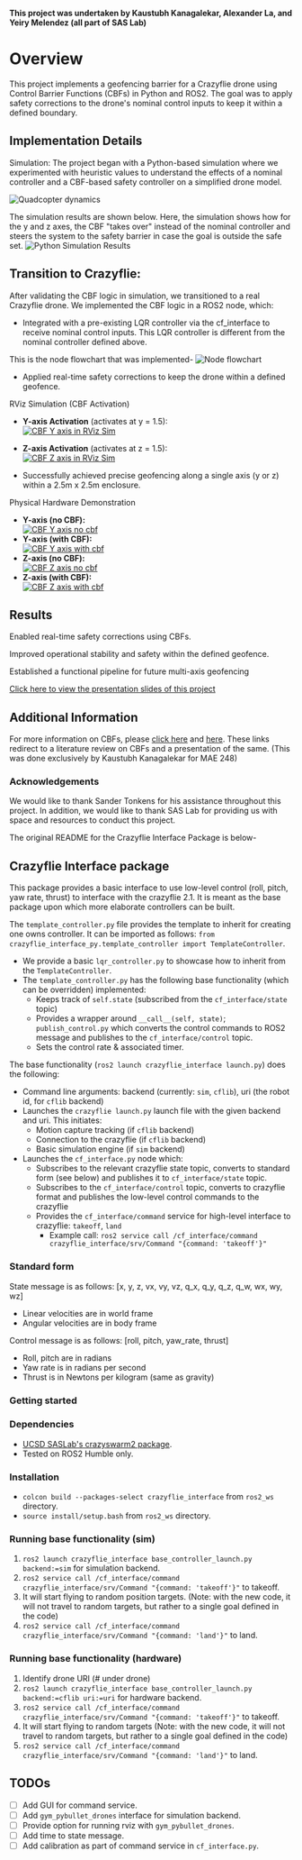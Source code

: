 
**This project was undertaken by Kaustubh Kanagalekar, Alexander La, and Yeiry Melendez (all part of SAS Lab)**
# Overview
This project implements a geofencing barrier for a Crazyflie drone using Control Barrier Functions (CBFs) in Python and ROS2. The goal was to apply safety corrections to the drone's nominal control inputs to keep it within a defined boundary.

## Implementation Details
Simulation:
The project began with a Python-based simulation where we experimented with heuristic values to understand the effects of a nominal controller and a CBF-based safety controller on a simplified drone model.

![Quadcopter dynamics](./misc/quadcopter_dynamics.png)


The simulation results are shown below. Here, the simulation shows how for the y and z axes, the CBF "takes over" instead of the nominal controller and steers the system to the safety barrier in case the goal is outside the safe set. 
![Python Simulation Results](./misc/python_sim_results.png)

## Transition to Crazyflie:
After validating the CBF logic in simulation, we transitioned to a real Crazyflie drone. We implemented the CBF logic in a ROS2 node, which:

- Integrated with a pre-existing LQR controller via the cf_interface to receive nominal control inputs. This LQR controller is different from the nominal controller defined above. 

This is the node flowchart that was implemented- 
![Node flowchart](./misc/node_flowchart.png)
- Applied real-time safety corrections to keep the drone within a defined geofence.

 RViz Simulation (CBF Activation)
- **Y-axis Activation** (activates at y = 1.5):  
   [![CBF Y axis in RViz Sim](https://img.youtube.com/vi/DXnpY1qZTcU/0.jpg)](https://www.youtube.com/watch?v=DXnpY1qZTcU)  
- **Z-axis Activation** (activates at z = 1.5):  
   [![CBF Z axis in RViz Sim](https://img.youtube.com/vi/fz4xGnWUHFU/0.jpg)](https://www.youtube.com/watch?v=fz4xGnWUHFU)  

- Successfully achieved precise geofencing along a single axis (y or z) within a 2.5m x 2.5m enclosure.

 Physical Hardware Demonstration
- **Y-axis (no CBF):**  
   [![CBF Y axis no cbf](https://img.youtube.com/vi/iVN9Rzh9mUg/0.jpg)](https://www.youtube.com/watch?v=iVN9Rzh9mUg)  
- **Y-axis (with CBF):**  
   [![CBF Y axis with cbf](https://img.youtube.com/vi/-L9tF9XBN-c/0.jpg)](https://www.youtube.com/shorts/-L9tF9XBN-c)  
- **Z-axis (no CBF):**  
   [![CBF Z axis no cbf](https://img.youtube.com/vi/PCNi4mHTbLI/0.jpg)](https://www.youtube.com/watch?v=PCNi4mHTbLI)  
- **Z-axis (with CBF):**  
   [![CBF Z axis with cbf](https://img.youtube.com/vi/xhdcX3UmiiY/0.jpg)](https://www.youtube.com/watch?v=xhdcX3UmiiY)  
  


## Results
Enabled real-time safety corrections using CBFs.

Improved operational stability and safety within the defined geofence.

Established a functional pipeline for future multi-axis geofencing

[Click here to view the presentation slides of this project](./misc/geofencing_slides.pdf)

## Additional Information 
For more information on CBFs, please [click here](./MAE248ProjectPresentation.pptx) and [here](./MAE_248_CBF_Report.pdf). These links redirect to a literature review on CBFs and a presentation of the same. (This was done exclusively by Kaustubh Kanagalekar for MAE 248)


### Acknowledgements 
We would like to thank Sander Tonkens for his assistance throughout this project. In addition, we would like to thank SAS Lab for providing us with space and resources to conduct this project. 


The original README for the Crazyflie Interface Package is below- 
## Crazyflie Interface package
This package provides a basic interface to use low-level control (roll, pitch, yaw rate, thrust) to interface with the crazyflie 2.1.
It is meant as the base package upon which more elaborate controllers can be built.

The `template_controller.py` file provides the template to inherit for creating one owns controller. It can be imported as follows: `from crazyflie_interface_py.template_controller import TemplateController`.
- We provide a basic `lqr_controller.py` to showcase how to inherit from the `TemplateController`.
- The `template_controller.py` has the following base functionality (which can be overridden) implemented:
    - Keeps track of `self.state` (subscribed from the `cf_interface/state` topic)
    - Provides a wrapper around `__call__(self, state)`; `publish_control.py` which converts the control commands to ROS2 message and publishes to the `cf_interface/control` topic.
    - Sets the control rate & associated timer.


The base functionality (`ros2 launch crazyflie_interface launch.py`) does the following:
- Command line arguments: backend (currently: `sim`, `cflib`), uri (the robot id, for `cflib` backend)
- Launches the `crazyflie launch.py` launch file with the given backend and uri. This initiates:
    - Motion capture tracking (if `cflib` backend)
    - Connection to the crazyflie (if `cflib` backend)
    - Basic simulation engine (if `sim` backend)
- Launches the `cf_interface.py` node which:
    - Subscribes to the relevant crazyflie state topic, converts to standard form (see below) and publishes it to `cf_interface/state` topic.
    - Subscribes to the `cf_interface/control` topic, converts to crazyflie format and publishes the low-level control commands to the crazyflie
    - Provides the `cf_interface/command` service for high-level interface to crazyflie: `takeoff`, `land`
        - Example call: `ros2 service call /cf_interface/command crazyflie_interface/srv/Command "{command: 'takeoff'}"`
    

### Standard form
State message is as follows: [x, y, z, vx, vy, vz, q_x, q_y, q_z, q_w, wx, wy, wz]
- Linear velocities are in world frame
- Angular velocities are in body frame

Control message is as follows: [roll, pitch, yaw_rate, thrust]
- Roll, pitch are in radians
- Yaw rate is in radians per second
- Thrust is in Newtons per kilogram (same as gravity)

### Getting started

### Dependencies
- [UCSD SASLab's crazyswarm2 package](https://github.com/UCSD-SASLab/crazyswarm2).
- Tested on ROS2 Humble only.

### Installation
- `colcon build --packages-select crazyflie_interface` from `ros2_ws` directory.
- `source install/setup.bash` from `ros2_ws` directory.

### Running base functionality (sim)
1. `ros2 launch crazyflie_interface base_controller_launch.py backend:=sim` for simulation backend.
2. `ros2 service call /cf_interface/command crazyflie_interface/srv/Command "{command: 'takeoff'}"` to takeoff.
3. It will start flying to random position targets. (Note: with the new code, it will not travel to random targets, but rather to a single goal defined in the code) 
3. `ros2 service call /cf_interface/command crazyflie_interface/srv/Command "{command: 'land'}"` to land.


### Running base functionality (hardware)
1. Identify drone URI (# under drone)
2. `ros2 launch crazyflie_interface base_controller_launch.py backend:=cflib uri:=uri` for hardware backend.
3. `ros2 service call /cf_interface/command crazyflie_interface/srv/Command "{command: 'takeoff'}"` to takeoff.
4. It will start flying to random targets (Note: with the new code, it will not travel to random targets, but rather to a single goal defined in the code)
5. `ros2 service call /cf_interface/command crazyflie_interface/srv/Command "{command: 'land'}"` to land.

## TODOs
- [ ] Add GUI for command service.
- [ ] Add `gym_pybullet_drones` interface for simulation backend.
- [ ] Provide option for running rviz with `gym_pybullet_drones`.
- [ ] Add time to state message.
- [ ] Add calibration as part of command service in `cf_interface.py`.
